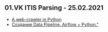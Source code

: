 ## 01.VK ITIS Parsing - 25.02.2021

- [A web-crawler in Python](https://github.com/ShamilNur/KFU-DataMining/blob/main/01.VK%20ITIS%20Parsing/group903.nurkaev/Parser.py)
- [Создание Data Pipeline. Airflow + Python."](https://github.com/ShamilNur/KFU-DataMining/blob/main/01.VK%20ITIS%20Parsing/group903.nurkaev/DAG_Script.py)